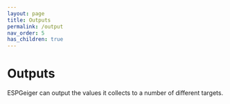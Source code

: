 ```yaml
---
layout: page
title: Outputs
permalink: /output
nav_order: 5
has_children: true
---
```


# Outputs

ESPGeiger can output the values it collects to a number of different targets.